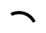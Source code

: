 <!DOCTYPE html>
<html>
<head>
    <title>Rem - Anime Character</title>
    <meta charset="UTF-8">
    <meta name="viewport" content="width=device-width, initial-scale=1.0">
    <style>
        body {
            font-family: Arial, sans-serif;
            margin: 0;
            padding: 0;
            background-image: url("https://wallpapercave.com/wp/wp3923445.png");
            background-position: center;
            background-size: cover;
            background-repeat: no-repeat;
        }
        .no-background {
            background-image: none !important;
        }
        .container {
            max-width: 800px;
            margin: 0 auto;
            padding: 20px;
            background-color: rgba(255, 255, 255, 0.8);
            box-shadow: 0 0 10px rgba(0, 0, 0, 0.1);
            display: flex;
            flex-direction: column;
            align-items: center;
            visibility: hidden;
        }
        h1 {
            margin: 0 0 20px;
            font-size: 36px;
            font-weight: normal;
            text-align: center;
        }
        img {
            max-width: 100%;
            height: auto;
            margin-bottom: 20px;
            box-shadow: 0 0 10px rgba(0, 0, 0, 0.1);
        }
        .profile {
            display: flex;
            flex-wrap: wrap;
            justify-content: center;
            margin: 20px 0;
        }
        .profile-item {
            margin: 10px;
            padding: 10px;
            background-color: #f2f2f2;
            box-shadow: 0 0 10px rgba(0, 0, 0, 0.1);
            text-align: center;
        }
        .profile-item h3 {
            margin: 0;
            font-size: 24px;
            font-weight: normal;
            margin-bottom: 10px;
        }
        .profile-item p {
            margin: 0;
            font-size: 18px;
            line-height: 1.5;
        }
        @keyframes rotate {
            from {
                transform: rotate(0);
            }
            to {
                transform: rotate(360deg);
            }
        }
        .loading {
            display: flex;
            flex-direction: column;
            align-items: center;
            justify-content: center;
            height: 100vh;
            position: fixed;
            top: 0;
            left: 0;
            right: 0;
            bottom: 0;
            background-color: #fff;
            z-index: 999;
        }
        .loading-circle {
            width: 50px;
            height: 50px;
            border: 5px solid transparent;
            border-top: 5px solid black;
            border-radius: 50%;
            animation: rotate 1s linear infinite;
            margin-bottom: 20px;
        }
        .loading-text {
            display: none;
        }
    </style>
    <script>
        window.addEventListener('load', function() {
            document.body.classList.add('no-background');
            setTimeout(function() {
                document.querySelector('.loading').style.display = 'none';
                document.querySelector('.container').style.visibility = 'visible';
                document.body.classList.remove('no-background');
            }, 2000);
        });
    </script>
</head>
<body>
    <div class="loading">
        <div class="loading-circle"></div>
    </div>
    <div class="container">
        <h1>Rem - Anime Character</h1>
        <img src="https://th.bing.com/th/id/OIP.TprRZcD8sYRHwyr1alVvYgHaKn?pid=ImgDet&rs=1" alt="Rem">
        <p>Rem is a fictional character from the anime series "Re:Zero − Starting Life in Another World". She is a maid in the Roswaal mansion and serves as one of the main supporting characters in the series. Rem is known for her kind and caring personality, as well as her exceptional combat abilities.</p>
        <div class="profile">
            <div class="profile-item">
                <h3>Name</h3>
                <p>Rem</p>
            </div>
            <div class="profile-item">
                <h3>Age</h3>
                <p>18</p>
            </div>
            <div class="profile-item">
                <h3>Gender</h3>
                <p>Female</p>
            </div>
            <div class="profile-item">
                <h3>Occupation</h3>
                <p>Maid</p>
            </div>
            <div class="profile-item">
                <h3>Abilities</h3>
                <p>Exceptional combat abilities</p>
            </div>
        </div>
    </div>
</body>
</html>

